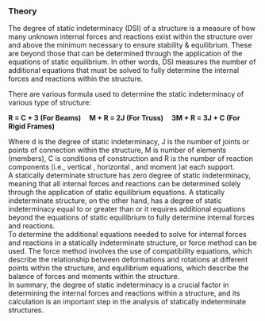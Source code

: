 ### Theory

The degree of static indeterminacy (DSI) of a structure is a measure of how many unknown internal forces and reactions exist within the structure over and above the minimum necessary to ensure stability & equilibrium. These are beyond those that can be determined through the application of the equations of static equilibrium. In other words, DSI measures the number of additional equations that must be solved to fully determine the internal forces and reactions within the structure. 


There are various formula used to determine the static indeterminacy of various type of structure:

<strong>R = C + 3 (For Beams) &nbsp;&nbsp;&nbsp;&nbsp;M + R = 2J (For Truss) &nbsp;&nbsp;&nbsp;&nbsp;3M + R = 3J + C (For Rigid Frames)</strong> 

Where d is the degree of static indeterminacy, J is the number of joints or points of connection within the structure, M is number of elements (members), C is conditions of construction and R is the number of reaction components (i.e., vertical , horizontal , and moment )at each support. 
<br>
A statically determinate structure has zero degree of static indeterminacy, meaning that all internal forces and reactions can be determined solely through the application of static equilibrium equations. A statically indeterminate structure, on the other hand, has a degree of static indeterminacy equal to or greater than or it requires additional equations beyond the equations of static equilibrium to fully determine internal forces and reactions. 
<br>
To determine the additional equations needed to solve for internal forces and reactions in a statically indeterminate structure, or force method can be used. The force method  involves the use of compatibility equations, which describe the relationship between deformations and rotations at different points within the structure, and equilibrium equations, which describe the balance of forces and moments within the structure. 
<br>
In summary, the degree of static indeterminacy is a crucial factor in determining the internal forces and reactions within a structure, and its calculation is an important step in the analysis of statically indeterminate structures. 

